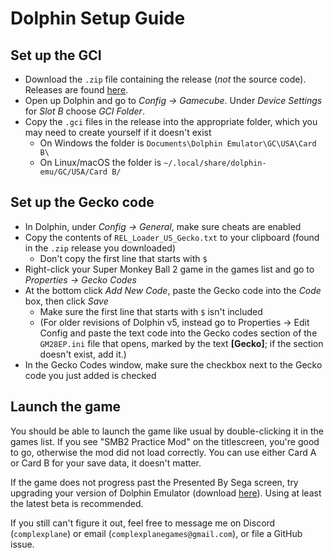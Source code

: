 # Dolphin Setup Guide

## Set up the GCI

* Download the `.zip` file containing the release (_not_ the source code). Releases are found [here](https://github.com/ComplexPlane/SMB2PracticeMod/releases).
* Open up Dolphin and go to _Config -> Gamecube_. Under _Device Settings_ for _Slot B_ choose _GCI Folder_.
* Copy the `.gci` files in the release into the appropriate folder, which you may need to create yourself if it doesn't exist
  * On Windows the folder is `Documents\Dolphin Emulator\GC\USA\Card B\`
  * On Linux/macOS the folder is `~/.local/share/dolphin-emu/GC/USA/Card B/`

## Set up the Gecko code

* In Dolphin, under _Config -> General_, make sure cheats are enabled
* Copy the contents of `REL_Loader_US_Gecko.txt` to your clipboard (found in the `.zip` release you downloaded)
  * Don't copy the first line that starts with `$`
* Right-click your Super Monkey Ball 2 game in the games list and go to _Properties -> Gecko Codes_
* At the bottom click _Add New Code_, paste the Gecko code into the _Code_ box, then click _Save_
  * Make sure the first line that starts with `$` isn't included
  * (For older revisions of Dolphin v5, instead go to Properties -> Edit Config and paste the text code into the Gecko
    codes section of the `GM28EP.ini` file that opens, marked by the text **[Gecko]**; if the section doesn't exist, add
    it.)
* In the Gecko Codes window, make sure the checkbox next to the Gecko code you just added is checked

## Launch the game

You should be able to launch the game like usual by double-clicking it in the games list. If you see "SMB2 Practice Mod"
on the titlescreen, you're good to go, otherwise the mod did not load correctly. You can use either Card A or Card B for
your save data, it doesn't matter.

If the game does not progress past the Presented By Sega screen, try upgrading your version of Dolphin Emulator 
(download [here](https://dolphin-emu.org/download/)). Using at least the latest beta is recommended.

If you still can't figure it out, feel free to message me on Discord (`complexplane`) or
email (`complexplanegames@gmail.com`), or file a GitHub issue.
